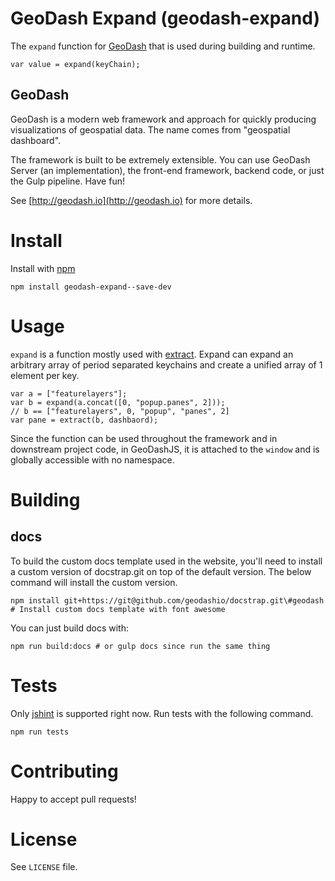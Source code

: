 # GeoDash Expand (geodash-expand)

The `expand` function for [GeoDash](http://geodash.io) that is used during building and runtime.

```
var value = expand(keyChain);
```

## GeoDash

GeoDash is a modern web framework and approach for quickly producing visualizations of geospatial data. The name comes from "geospatial dashboard".

The framework is built to be extremely extensible. You can use GeoDash Server (an implementation), the front-end framework, backend code, or just the Gulp pipeline. Have fun!

See [http://geodash.io](http://geodash.io) for more details.

# Install

Install with [npm](https://npmjs.org/package/geodash-expand)

```
npm install geodash-expand--save-dev
```

# Usage

`expand` is a function mostly used with [extract](https://www.npmjs.com/package/geodash-extract).  Expand can expand an arbitrary array of period separated keychains and create a unified array of 1 element per key.

```
var a = ["featurelayers"];
var b = expand(a.concat([0, "popup.panes", 2]));
// b == ["featurelayers", 0, "popup", "panes", 2]
var pane = extract(b, dashbaord);
```

Since the function can be used throughout the framework and in downstream project code, in GeoDashJS, it is attached to the `window` and is globally accessible with no namespace.

# Building

## docs

To build the custom docs template used in the website, you'll need to install a custom version of docstrap.git on top of the default version.  The below command will install the custom version.

```
npm install git+https://git@github.com/geodashio/docstrap.git\#geodash # Install custom docs template with font awesome
```

You can just build docs with:
```
npm run build:docs # or gulp docs since run the same thing
```

# Tests

Only [jshint](http://jshint.com/about/) is supported right now.  Run tests with the following command.

```
npm run tests
```

# Contributing

Happy to accept pull requests!

# License

See `LICENSE` file.
